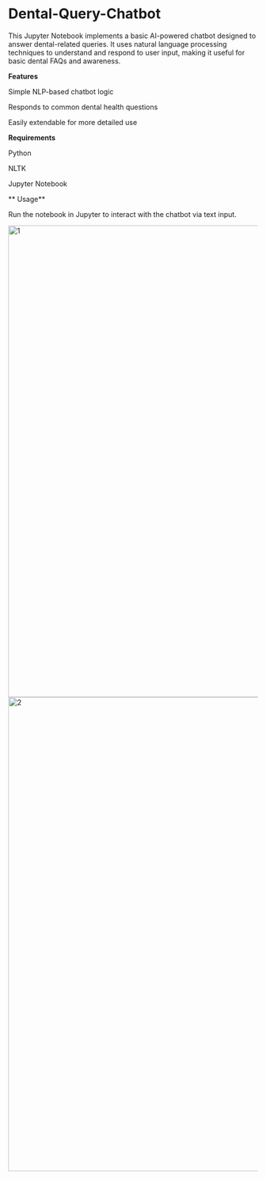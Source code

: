# Dental-Query-Chatbot

This Jupyter Notebook implements a basic AI-powered chatbot designed to answer dental-related queries. It uses natural language processing techniques to understand and respond to user input, making it useful for basic dental FAQs and awareness.

**Features**

Simple NLP-based chatbot logic

Responds to common dental health questions

Easily extendable for more detailed use

**Requirements**

Python

NLTK

Jupyter Notebook

** Usage**

Run the notebook in Jupyter to interact with the chatbot via text input.

<img width="953" alt="1" src="https://github.com/user-attachments/assets/a7dfedb3-1fdf-49a5-a731-7ad06bcb6302" />

<img width="958" alt="2" src="https://github.com/user-attachments/assets/bc394641-ddf3-41d1-9fac-813f8b8f054e" />

